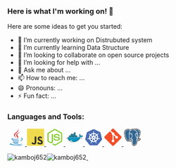 ### Here is what I'm working on! 👋

Here are some ideas to get you started:

- 🔭 I’m currently working on Distrubuted system
- 🌱 I’m currently learning Data Structure
- 👯 I’m looking to collaborate on open source projects
- 🤔 I’m looking for help with ...
- 💬 Ask me about ...
- 📫 How to reach me: ...
- 😄 Pronouns: ...
- ⚡ Fun fact: ...

<h3 align="left">Languages and Tools:</h3>
<p align="left"> 
<a href="https://appwrite.io" target="_blank"> 
<img src="https://raw.githubusercontent.com/devicons/devicon/master/icons/java/java-original.svg" alt="appwrite" width="40" height="40"/> </a> <a href="https://https://docs.oracle.com/en/java/" target="_blank">
<img src="https://raw.githubusercontent.com/devicons/devicon/master/icons/javascript/javascript-original.svg" alt="git" width="40" height="40"/> </a> <a href="https://developer.mozilla.org/en-US/docs/Web/JavaScript" target="_blank"> 
<img src="https://raw.githubusercontent.com/devicons/devicon/master/icons/nodejs/nodejs-original.svg" alt="nodejs" width="40" height="40"/> </a> <a href="https://nodejs.org/en/docs/" target="_blank"> 
<img src="https://raw.githubusercontent.com/devicons/devicon/master/icons/docker/docker-original.svg" alt="docker" width="40" height="40"/> </a> <a href="https://www.docker.com/" target="_blank"> 
<img src="https://raw.githubusercontent.com/devicons/devicon/master/icons/kubernetes/kubernetes-plain.svg" alt="kubernetes" width="40" height="40"/> </a> <a href="https://kubernetes.io/" target="_blank"> 
<img src="https://raw.githubusercontent.com/devicons/devicon/master/icons/git/git-original.svg" alt="git" width="40" height="40"/> </a> <a href="https://git-scm.com/" target="_blank"> 
<img src="https://raw.githubusercontent.com/devicons/devicon/master/icons/postgresql/postgresql-original.svg" alt="postgres" width="40" height="40"/> </a> <a href="https://www.postgres.org/docs" target="_blank"> 
</p>

<p><img align="left" src="https://github-readme-stats.vercel.app/api/top-langs?username=kamboj652&show_icons=true&theme=tokyonight&locale=en&layout=compact" alt="kamboj652" /></p>


<p>&nbsp;<img align="left" src="https://github-readme-stats.vercel.app/api?username=kamboj652&show_icons=true&theme=dark&locale=en" alt="kamboj652" /></p>

